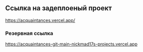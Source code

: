 ## Ссылка на задеплоеный проект
https://acquaintances.vercel.app/
### Резервная ссылка
https://acquaintances-git-main-nickmad17s-projects.vercel.app
